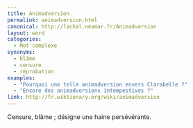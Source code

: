 ```yaml
---
title: Animadversion
permalink: animadversion.html
canonical: http://lachal.neamar.fr/Animadversion
layout: word
categories:
  - Mot complexe
synonyms:
  - blâme
  - censure
  - réprobation
examples:
  - "Pourquoi une telle animadversion envers Clarabelle ?"
  - "Encore des animadversions intempestives ?"
link: http://fr.wiktionary.org/wiki/animadversion
---
```


Censure, blâme ; désigne une haine persévérante.

